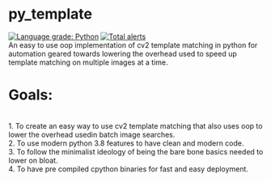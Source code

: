 # py_template
[![Language grade: Python](https://img.shields.io/lgtm/grade/python/g/no7macs/py_template.svg?logo=lgtm&logoWidth=18)](https://lgtm.com/projects/g/no7macs/py_template/context:python)
[![Total alerts](https://img.shields.io/lgtm/alerts/g/no7macs/py_template.svg?logo=lgtm&logoWidth=18)](https://lgtm.com/projects/g/no7macs/py_template/alerts/)
<BR>
An easy to use oop implementation of cv2 template matching in python for automation geared towards lowering the overhead used to speed up template matching on multiple images at a time.
  
<h1>Goals:</h1>
<BR>
1. To create an easy way to use cv2 template matching that also uses oop to lower the overhead usedin batch image searches.
<BR>
2. To use modern python 3.8 features to have clean and modern code.
<BR>
3. To follow the minimalist ideology of being the bare bone basics needed to lower on bloat.
<BR>
4. To have pre compiled cpython binaries for fast and easy deployment.
